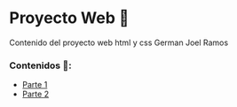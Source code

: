 # Proyecto We​b :rocket:

Contenido del proyecto web html y css German Joel Ramos 

### Contenidos :page_with_curl::

- [Parte 1]() 
- [Parte 2]()
